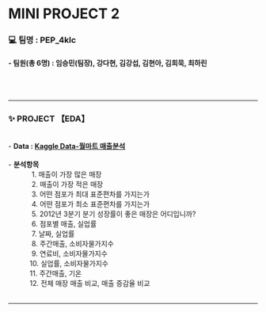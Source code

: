 
# MINI PROJECT 2
### 💻 팀명 : PEP_4klc 
#### - 팀원(총 6명) : 임승민(팀장), 강다현, 김강섭, 김현아, 김희묵, 최하린

<br><br>
<hr>
<h3> <b> ✨ PROJECT </b>【EDA】 </h3> <br>
- <b>Data : <a href = "https://www.kaggle.com/datasets/rutuspatel/walmart-dataset-retail">Kaggle Data-월마트 매출분석 </a></b> <br><br>
- <b>분석항목</b><br>
&nbsp;&nbsp;&nbsp;&nbsp;&nbsp;&nbsp;&nbsp;&nbsp;&nbsp;&nbsp;&nbsp;&nbsp;1. 매출이 가장 많은 매장  <br>
&nbsp;&nbsp;&nbsp;&nbsp;&nbsp;&nbsp;&nbsp;&nbsp;&nbsp;&nbsp;&nbsp;&nbsp;2. 매출이 가장 적은 매장 <br>
&nbsp;&nbsp;&nbsp;&nbsp;&nbsp;&nbsp;&nbsp;&nbsp;&nbsp;&nbsp;&nbsp;&nbsp;3. 어떤 점포가 최대 표준편차를 가지는가 <br>
&nbsp;&nbsp;&nbsp;&nbsp;&nbsp;&nbsp;&nbsp;&nbsp;&nbsp;&nbsp;&nbsp;&nbsp;4. 어떤 점포가 최소 표준편차를 가지는가  <br>
&nbsp;&nbsp;&nbsp;&nbsp;&nbsp;&nbsp;&nbsp;&nbsp;&nbsp;&nbsp;&nbsp;&nbsp;5. 2012년 3분기 분기 성장률이 좋은 매장은 어디입니까? <br>
&nbsp;&nbsp;&nbsp;&nbsp;&nbsp;&nbsp;&nbsp;&nbsp;&nbsp;&nbsp;&nbsp;&nbsp;6. 점포별 매출, 실업률 <br>
&nbsp;&nbsp;&nbsp;&nbsp;&nbsp;&nbsp;&nbsp;&nbsp;&nbsp;&nbsp;&nbsp;&nbsp;7. 날짜, 실업률 <br>
&nbsp;&nbsp;&nbsp;&nbsp;&nbsp;&nbsp;&nbsp;&nbsp;&nbsp;&nbsp;&nbsp;&nbsp;8. 주간매출, 소비자물가지수 <br>
&nbsp;&nbsp;&nbsp;&nbsp;&nbsp;&nbsp;&nbsp;&nbsp;&nbsp;&nbsp;&nbsp;&nbsp;9. 연료비, 소비자물가지수  <br>
&nbsp;&nbsp;&nbsp;&nbsp;&nbsp;&nbsp;&nbsp;&nbsp;&nbsp;&nbsp;&nbsp;10. 실업률, 소비자물가지수  <br>
&nbsp;&nbsp;&nbsp;&nbsp;&nbsp;&nbsp;&nbsp;&nbsp;&nbsp;&nbsp;&nbsp;11. 주간매출, 기온<br>
&nbsp;&nbsp;&nbsp;&nbsp;&nbsp;&nbsp;&nbsp;&nbsp;&nbsp;&nbsp;&nbsp;12. 전체 매장 매출 비교, 매출 증감율 비교  <br><br>
<hr>
